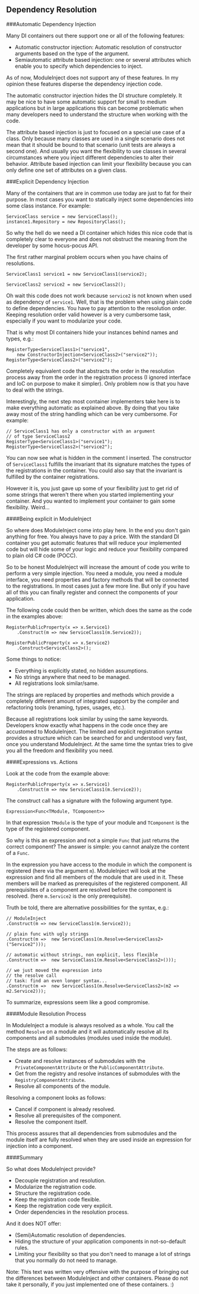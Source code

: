 ﻿Dependency Resolution
---------------------

###Automatic Dependency Injection

Many DI containers out there support one or all of the following features:
 
 - Automatic constructor injection: Automatic resolution of constructor arguments based on the type of the argument.
 - Semiautomatic attribute based injection: one or several attributes which enable you to specify which dependencies to inject.

As of now, ModuleInject does not support any of these features. In my opinion these features disperse the dependency injection code. 

The automatic constructor injection hides the DI structure completely. It may be nice to have some automatic support for small to medium applications but in large applications this can become problematic when many developers need to understand the structure when working with the code.

The attribute based injection is just to focused on a special use case of a class. Only because many classes are used in a single scenario does not mean that it should be bound to that scenario (unit tests are always a second one). And usually you want the flexibility to use classes in several circumstances where you inject different dependencies to alter their behavior. Attribute based injection can limit your flexibility because you can only define one set of attributes on a given class.

###Explicit Dependency Injection

Many of the containers that are in common use today are just to fat for their purpose. In most cases you want to statically inject some dependencies into some class instance. For example:

    ServiceClass service = new ServiceClass();
    instance1.Repository = new RepositoryClass();

So why the hell do we need a DI container which hides this nice code that is completely clear to everyone and does not obstruct the meaning from the developer by some hocus-pocus API.

The first rather marginal problem occurs when you have chains of resolutions.

    ServiceClass1 service1 = new ServiceClass1(service2);

    ServiceClass2 service2 = new ServiceClass2();

Oh wait this code does not work because `service2` is not known when used as dependency of `service1`. Well, that is the problem when using plain code to define dependencies. You have to pay attention to the resolution order. Keeping resolution order valid however is a very cumbersome task, especially if you want to modularize your code.

That is why most DI containers hide your instances behind names and types, e.g.:

    RegisterType<ServiceClass1>("service1",
        new ConstructorInjection<ServiceClass2>("service2"));
    RegisterType<ServiceClass2>("service2");

Completely equivalent code that abstracts the order in the resolution process away from the order in the registration process (I ignored interface and IoC on purpose to make it simpler). Only problem now is that you have to deal with the strings.

Interestingly, the next step most container implementers take here is to make everything automatic as explained above. By doing that you take away most of the string handling which can be very cumbersome. For example:

    // ServiceClass1 has only a constructor with an argument 
    // of type ServiceClass2
    RegisterType<ServiceClass1>("service1");
    RegisterType<ServiceClass2>("service2");

You can now see what is hidden in the comment I inserted. The constructor of `ServiceClass1` fulfills the invariant that its signature matches the types of the registrations in the container. You could also say that the invariant is fulfilled by the container registrations. 

However it is, you just gave up some of your flexibility just to get rid of some strings that weren't there when you started implementing your container. And you wanted to implement your container to gain some flexibility. Weird...

####Being explicit in ModuleInject

So where does ModuleInject come into play here. In the end you don't gain anything for free. You always have to pay a price. With the standard DI container you get automatic features that will reduce your implemented code but will hide some of your logic and reduce your flexibility compared to plain old C# code (POCC).

So to be honest ModuleInject will increase the amount of code you write to perform a very simple injection. You need a module, you need a module interface, you need properties and factory methods that will be connected to the registrations. In most cases just a few more line. But only if you have all of this you can finally register and connect the components of your application.

The following code could then be written, which does the same as the code in the examples above:

    RegisterPublicProperty(x => x.Service1)
        .Construct(m => new ServiceClass1(m.Service2));

    RegisterPublicProperty(x => x.Service2)
        .Construct<ServiceClass2>();

Some things to notice:

 - Everything is explicitly stated, no hidden assumptions.
 - No strings anywhere that need to be managed.
 - All registrations look similar/same.

The strings are replaced by properties and methods which provide a completely different amount of integrated support by the compiler and refactoring tools (renaming, types, usages, etc.).

Because all registrations look similar by using the same keywords. Developers know exactly what happens in the code once they are accustomed to ModuleInject. The limited and explicit registration syntax provides a structure which can be searched for and understood very fast, once you understand ModuleInject. At the same time the syntax tries to give you all the freedom and flexibility you need.

####Expressions vs. Actions

Look at the code from the example above:

    RegisterPublicProperty(x => x.Service1)
        .Construct(m => new ServiceClass1(m.Service2));

The construct call has a signature with the following argument type.

    Expression<Func<TModule, TComponent>>

In that expression `TModule` is the type of your module and `TComponent` is the type of the registered component.

So why is this an expression and not a simple `Func` that just returns the correct component? The answer is simple: you cannot analyze the content of a `Func`. 

In the expression you have access to the module in which the component is registered (here via the argument `m`). ModuleInject will look at the expression and find all members of the module that are used in it. These members will be marked as prerequisites of the registered component. All prerequisites of a component are resolved before the component is resolved. (here `m.Service2` is the only prerequisite).

Truth be told, there are alternative possibilities for the syntax, e.g.:

    // ModuleInject
    .Construct(m => new ServiceClass1(m.Service2));

    // plain func with ugly strings
    .Construct(m =>  new ServiceClass1(m.Resolve<ServiceClass2>("Service2")));

    // automatic without strings, non explicit, less flexible
    .Construct(m =>  new ServiceClass1(m.Resolve<ServiceClass2>()));

    // we just moved the expression into 
    // the resolve call
    // task: find an even longer syntax...
    .Construct(m =>  new ServiceClass1(m.Resolve<ServiceClass2>(m2 => m2.Service2)));

To summarize, expressions seem like a good compromise.

####Module Resolution Process

In ModuleInject a module is always resolved as a whole. You call the method `Resolve` on a module and it will automatically resolve all its components and all submodules (modules used inside the module).

The steps are as follows:

 - Create and resolve instances of submodules with the `PrivateComponentAttribute` or the `PublicComponentAttribute`.
 - Get from the registry and resolve instances of submodules with the `RegistryComponentAttribute`.
 - Resolve all components of the module.

Resolving a component looks as follows:

 - Cancel if component is already resolved.
 - Resolve all prerequisites of the component.
 - Resolve the component itself.

This process assures that all dependencies from submodules and the module itself are fully resolved when they are used inside an expression for injection into a component.

####Summary

So what does ModuleInject provide?

 - Decouple registration and resolution.
 - Modularize the registration code.
 - Structure the registration code.
 - Keep the registration code flexible.
 - Keep the registration code very explicit.
 - Order dependencies in the resolution process.

And it does NOT offer:

 - (Semi)Automatic resolution of dependencies.
 - Hiding the structure of your application components in not-so-default rules.
 - Limiting your flexibility so that you don't need to manage a lot of strings that you normally do not need to manage.

Note: This text was written very offensive with the purpose of bringing out the differences between ModuleInject and other containers. Please do not take it personally, if you just implemented one of these containers. :)